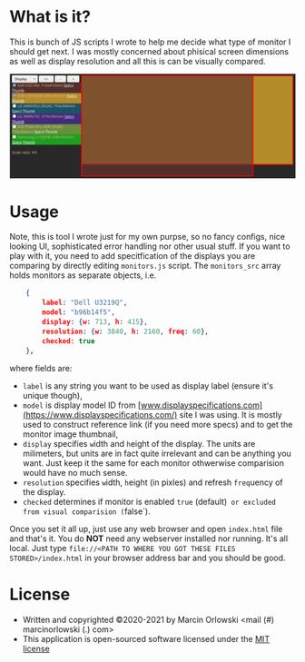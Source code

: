 # What is it? #

This is bunch of JS scripts I wrote to help me decide what type of monitor I should get next.
I was mostly concerned about phisical screen dimensions as well as display resolution
and all this is can be visually compared.

![Example](img/screenshot.png)

# Usage #

Note, this is tool I wrote just for my own purpse, so no fancy configs, nice looking
UI, sophisticated error handling nor other usual stuff. If you want to play with it,
you need to add specitfication of the displays you are comparing by directly editing
`monitors.js` script. The `monitors_src` array holds monitors as separate objects, i.e.

```json
    {
        label: "Dell U3219Q",
        model: "b96b14f5",
        display: {w: 713, h: 415},
        resolution: {w: 3840, h: 2160, freq: 60},
        checked: true
    },
```

where fields are:

* `label` is any string you want to be used as display label (ensure it's unique though),
* `model` is display model ID from [www.displayspecifications.com](https://www.displayspecifications.com/) site I was using. It is mostly used to construct reference link (if you need more specs) and to get the monitor image thumbnail,
* `display` specifies `w`idth and `h`eight of the display. The units are milimeters, but units are in fact quite irrelevant and can be anything you want. Just keep it the same for each monitor othwerwise comparision would have no much sense.
* `resolution` specifies `w`idth, `h`eight (in pixles) and refresh `freq`uency of the display.
* `checked` determines if monitor is enabled `true` (default)` or excluded from visual comparision (`false`).

Once you set it all up, just use any web browser and open `index.html` file and that's it. You do **NOT** need any webserver
installed nor running. It's all local. Just type `file://<PATH TO WHERE YOU GOT THESE FILES STORED>/index.html` in your 
browser address bar and you should be good.

# License #

 * Written and copyrighted &copy;2020-2021 by Marcin Orlowski <mail (#) marcinorlowski (.) com>
 * This application is open-sourced software licensed under the [MIT license](http://opensource.org/licenses/MIT)

